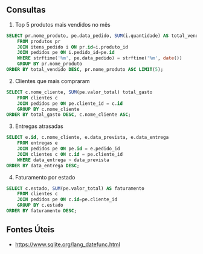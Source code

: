 ## Consultas

1. Top 5 produtos mais vendidos no mês

```sql
SELECT pr.nome_produto, pe.data_pedido, SUM(i.quantidade) AS total_vendido
    FROM produtos pr
    JOIN itens_pedido i ON pr.id=i.produto_id
    JOIN pedidos pe ON i.pedido_id=pe.id
    WHERE strftime('%m', pe.data_pedido) = strftime('%m', date())
    GROUP BY pr.nome_produto
ORDER BY total_vendido DESC, pr.nome_produto ASC LIMIT(5);
```

2. Clientes que mais compraram

```sql
SELECT c.nome_cliente, SUM(pe.valor_total) total_gasto
    FROM clientes c
    JOIN pedidos pe ON pe.cliente_id = c.id
    GROUP BY c.nome_cliente
ORDER BY total_gasto DESC, c.nome_cliente ASC;

```

3. Entregas atrasadas

```sql
SELECT e.id, c.nome_cliente, e.data_prevista, e.data_entrega
    FROM entregas e
    JOIN pedidos pe ON pe.id = e.pedido_id
    JOIN clientes c ON c.id = pe.cliente_id
    WHERE data_entrega > data_prevista
ORDER BY data_entrega DESC;

```

4. Faturamento por estado

```sql
SELECT c.estado, SUM(pe.valor_total) AS faturamento
    FROM clientes c
    JOIN pedidos pe ON c.id=pe.cliente_id
    GROUP BY c.estado
ORDER BY faturamento DESC;

```

## Fontes Úteis

- https://www.sqlite.org/lang_datefunc.html
